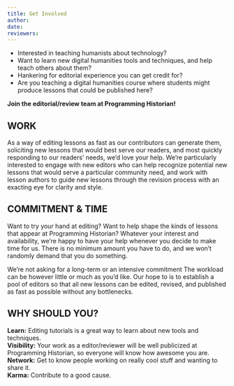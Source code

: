 ```yaml
---
title: Get Involved
author: 
date: 
reviewers: 
---
```


-   Interested in teaching humanists about technology?
-   Want to learn new digital humanities tools and techniques, and help
    teach others about them?
-   Hankering for editorial experience you can get credit for?
-   Are you teaching a digital humanities course where students might
    produce lessons that could be published here?

**Join the editorial/review team at Programming Historian!**

WORK
----

As a way of editing lessons as fast as our contributors can generate
them, soliciting new lessons that would best serve our readers, and most
quickly responding to our readers’ needs, we’d love your help. We’re
particularly interested to engage with new editors who can help
recognize potential new lessons that would serve a particular community
need, and work with lesson authors to guide new lessons through the
revision process with an exacting eye for clarity and style.

COMMITMENT & TIME
-----------------

Want to try your hand at editing? Want to help shape the kinds of
lessons that appear at Programming Historian? Whatever your interest and
availability, we’re happy to have your help whenever you decide to make
time for us. There is no minimum amount you have to do, and we won’t
randomly demand that you do something.

We’re not asking for a long-term or an intensive commitment The workload
can be however little or much as you’d like. Our hope to is to establish
a pool of editors so that all new lessons can be edited, revised, and
published as fast as possible without any bottlenecks.

WHY SHOULD YOU?
---------------

**Learn:** Editing tutorials is a great way to learn about new tools and
techniques.\
 **Visibility:** Your work as a editor/reviewer will be well publicized
at Programming Historian, so everyone will know how awesome you are.\
 **Network:** Get to know people working on really cool stuff and
wanting to share it.\
 **Karma:** Contribute to a good cause.
